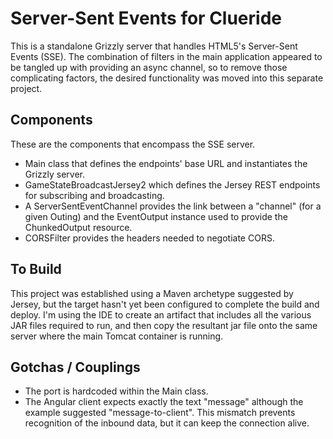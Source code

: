# Server-Sent Events for Clueride

This is a standalone Grizzly server that handles
HTML5's Server-Sent Events (SSE). The combination 
of filters in the main application appeared to be 
tangled up with providing an async channel, so to
remove those complicating factors, the desired 
functionality was moved into this separate project.

## Components
These are the components that encompass the SSE
server.

- Main class that defines the endpoints' base URL and 
instantiates the Grizzly server.
- GameStateBroadcastJersey2 which defines the
Jersey REST endpoints for subscribing and 
broadcasting.
- A ServerSentEventChannel provides the link between
a "channel" (for a given Outing) and the EventOutput
instance used to provide the ChunkedOutput resource.
- CORSFilter provides the headers needed to 
negotiate CORS.

## To Build
This project was established using a Maven archetype
suggested by Jersey, but the target hasn't yet been
configured to complete the build and deploy. I'm using
the IDE to create an artifact that includes all the
various JAR files required to run, and then copy the
resultant jar file onto the same server where the
main Tomcat container is running.

## Gotchas / Couplings
- The port is hardcoded within the Main class.
- The Angular client expects exactly the text 
"message" although the example suggested 
"message-to-client". This mismatch prevents 
recognition of the inbound data, but it can keep
the connection alive.
